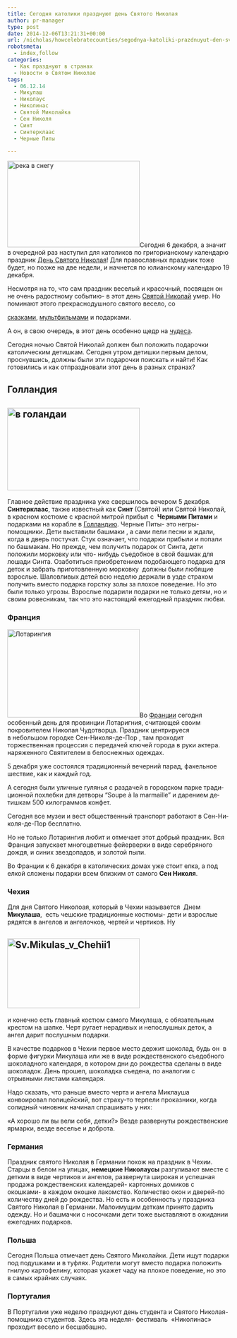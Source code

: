 ```yaml
---
title: Сегодня католики празднуют день Святого Николая
author: pr-manager
type: post
date: 2014-12-06T13:21:31+00:00
url: /nicholas/howcelebratecounties/segodnya-katoliki-prazdnuyut-den-svyatogo-nikolaya.html
robotsmeta:
  - index,follow
categories:
  - Как празднуют в странах
  - Новости о Святом Николае
tags:
  - 06.12.14
  - Микулаш
  - Николаус
  - Николинас
  - Святой Миколайка
  - Сен Николя
  - Синт
  - Синтерклаас
  - Черные Питы

---
```

[<img class="alignleft wp-image-2313 size-medium" src="http://svyatoynikolay.ru/wp-content/uploads/2014/12/reka-v-snegu3-300x196.jpg" alt="река в снегу" width="300" height="196" srcset="http://svyatoynikolay.ru/wp-content/uploads/2014/12/reka-v-snegu3-300x196.jpg 300w, http://svyatoynikolay.ru/wp-content/uploads/2014/12/reka-v-snegu3-457x300.jpg 457w, http://svyatoynikolay.ru/wp-content/uploads/2014/12/reka-v-snegu3.jpg 720w" sizes="(max-width: 300px) 100vw, 300px" />][1]Сегодня 6 декабря, а значит в очередной раз наступил для католиков по григорианскому календарю праздник <a title="Биография Святого Николая Чудотворца" href="http://svyatoynikolay.ru/nicholas/biografiya-svyatogo-nikolaya-chudotvortsa.html" target="_blank">День Святого Николая</a>! Для православных праздник тоже будет, но позже на две недели, и начнется по юлианскому календарю 19 декабря.

Несмотря на то, что сам праздник веселый и красочный, посвящен он не очень радостному событию- в этот день <a title="Святой Николай. История добра, пережившая века" href="http://svyatoynikolay.ru/nicholas/svyatoj-nikolaj-istoriya-dobra-perezhivshaya-veka.html" target="_blank">Святой Николай</a><!--more--> умер. Но поминают этого прекраснодушного святого весело, со 

<a href="http://svyatoynikolay.ru/nicholas/skazka-v-kanun-dnya-svyatogo-nikolaya-dlya-vashego-angela.html" target="_blank">сказками</a>, <a title="Мультик про Святого Николая" href="http://svyatoynikolay.ru/s-imenem-svyatogo-nikolaya/multik-pro-svyatogo-nikolaya.html" target="_blank">мультфильмами</a> и подарками.

А он, в свою очередь, в этот день особенно щедр на <a href="http://svyatoynikolay.ru/?s=%D1%87%D1%83%D0%B4%D0%B5%D1%81%D0%B0&submit=%D0%9F%D0%BE%D0%B8%D1%81%D0%BA" target="_blank">чудеса</a>.

Сегодня ночью Святой Николай должен был положить подарочки католическим детишкам. Сегодня утром детишки первым делом, проснувшись, должны были эти подарочки поискать и найти! Как готовились и как отпраздновали этот день в разных странах?

## Голландия

## [<img class="alignleft wp-image-2272 size-medium" src="http://svyatoynikolay.ru/wp-content/uploads/2014/12/v-golandai-300x187.jpg" alt="в голандаи" width="300" height="187" srcset="http://svyatoynikolay.ru/wp-content/uploads/2014/12/v-golandai-300x187.jpg 300w, http://svyatoynikolay.ru/wp-content/uploads/2014/12/v-golandai-290x181.jpg 290w, http://svyatoynikolay.ru/wp-content/uploads/2014/12/v-golandai-150x93.jpg 150w, http://svyatoynikolay.ru/wp-content/uploads/2014/12/v-golandai.jpg 560w" sizes="(max-width: 300px) 100vw, 300px" />][2]

<p align="">
  Главное действие праздника уже свершилось вечером 5 декабря. <strong>Синтерклаас</strong>, также известный как <strong>Синт</strong> (Святой) или Святой Николай, в красном костюме с красной митрой прибыл с  <strong>Черными Питами</strong> и подарками на корабле в <a href="http://svyatoynikolay.ru/nicholas/den-svyatogo-nikolaya-u-gollandtsev.html" target="_blank">Голландию</a>. Черные Питы- это негры- помощники. Дети выставили башмаки , а сами пели песни и ждали, когда в дверь постучат. Стук означает, что подарки прибыли и попали по башмакам. Но прежде, чем получить подарок от Синта, дети положили морковку или что- нибудь съедобное в свой башмак для лошади Синта. Озаботиться приобретением подобающего подарка для деток и забрать приготовленную морковку  должны были любящие взрослые. Шаловливых детей всю неделю держали в узде страхом получить вместо подарка горстку золы за плохое поведение. Но это были только угрозы. Взрослые подарили подарки не только детям, но и своим ровесникам, так что это настоящий ежегодный праздник любви.
</p>

### Франция

[<img class="alignleft wp-image-2275 size-medium" src="http://svyatoynikolay.ru/wp-content/uploads/2014/12/Lotaringiya-300x200.jpg" alt="Лотарингия" width="300" height="200" srcset="http://svyatoynikolay.ru/wp-content/uploads/2014/12/Lotaringiya-300x200.jpg 300w, http://svyatoynikolay.ru/wp-content/uploads/2014/12/Lotaringiya-290x193.jpg 290w, http://svyatoynikolay.ru/wp-content/uploads/2014/12/Lotaringiya-150x100.jpg 150w, http://svyatoynikolay.ru/wp-content/uploads/2014/12/Lotaringiya.jpg 598w" sizes="(max-width: 300px) 100vw, 300px" />][3]Во <a title="День Святого Николая во Франции… + рецепт традиционного «мягкого пряника»" href="http://svyatoynikolay.ru/nicholas/den-svyatogo-nikolaya-vo-frantsii-retsept-traditsionnogo-myagkogo-pryanika.html" target="_blank">Франции</a> сегодня особенный день для провинции Лотаригния, считающей своим покровителем Николая Чудотворца. Праздник центрируеся  в небольшом городке Сен-Николя-де-Пор , там проходит торжественная процессия с передачей ключей города в руки актера. наряженного Святителем в белоснежных одеждах.

5 декабря уже состоялся традиционный <span lang="ru">вечерний парад, </span>факельное шествие, как и каждый год.

А сегодня были <span lang="ru">уличные гулянья с раздачей в городском парке традиционной похлебки для детворы “Soupe à la marmaille” и дарением детишкам 500 килограммов конфет.</span>

<div id="stcpDiv">
  <p>
    <span lang="ru">Сегодня все музеи и вест общественный транспорт работают в Сен-Николя-де-Пор бесплатно.<br /> </span>
  </p>
  
  <p>
    Но не только Лотарингия любит и отмечает этот добрый праздник. Вся Франция запускает многоцветные фейерверки в виде серебряного дождя, и синих звездопадов, и золотой пыли.
  </p>
</div>

<p align="">
  Во Франции к 6 декабря в католических домах уже стоит елка, а под елкой сложены подарки всем близким от самого <strong>Сен Николя</strong>.
</p>

### Чехия

Для дня Святого Николоая, который в Чехии называется  Днем **Микулаша**,  есть чешские традиционные костюмы- дети и взрослые рядятся в ангелов и ангелочков, чертей и чертиков. Ну

## [<img class="alignleft wp-image-2268 size-medium" src="http://svyatoynikolay.ru/wp-content/uploads/2014/12/Sv.Mikulas_v_Chehii1-300x158.jpg" alt="Sv.Mikulas_v_Chehii1" width="300" height="158" srcset="http://svyatoynikolay.ru/wp-content/uploads/2014/12/Sv.Mikulas_v_Chehii1-300x158.jpg 300w, http://svyatoynikolay.ru/wp-content/uploads/2014/12/Sv.Mikulas_v_Chehii1-290x153.jpg 290w, http://svyatoynikolay.ru/wp-content/uploads/2014/12/Sv.Mikulas_v_Chehii1-150x79.jpg 150w, http://svyatoynikolay.ru/wp-content/uploads/2014/12/Sv.Mikulas_v_Chehii1.jpg 596w" sizes="(max-width: 300px) 100vw, 300px" />][4]

и конечно есть главный костюм самого Микулаша, с обязательным крестом на шапке. Черт ругает нерадивых и непослушных деток, а ангел дарит послушным подарки.

В качестве подарков в Чехии первое место держит шоколад, будь он  в форме фигурки Микулаша или же в виде рождественского съедобного шоколадного календаря, в котором дни до рождества сделаны в виде шоколадок. День прошел, шоколадка съедена, по аналогии с отрывными листами календаря.

Надо сказать, что раньше вместо черта и ангела Миклауша конвоировал полицейский, вот страху-то терпели проказники, когда солидный чиновник начинал спрашивать у них:

&#171;А хорошо ли вы вели себя, детки?&#187; Везде развернуты рождественские ярмарки, везде веселье и доброта.

### **Германия**

Праздник святого Николая в Германии похож на праздник в Чехии. Старцы в белом на улицах, **немецкие Николаусы** разгуливают вместе с деткми в виде чертиков и ангелов, развернута широкая и успешная продажа рождественских календарей- картонных домиков с окошками- в каждом окошке лакомство. Количество окон и дверей-по количеству дней до рождества. Но есть и особенность у праздника Святого Николая в Германии. Малоимущим деткам принято дарить одежду. Но и башмачки с носочками дети тоже выставляют в ожидании ежегодних подарков.

### Польша

Сегодня Польша отмечает день Святого Миколайки. Дети ищут подарки под подушками и в туфлях. Родители могут вместо подарка положить гнилую картофелину, которая укажет чаду на плохое поведение, но это в самых крайних случаях.

### Португалия

В Португалии уже неделю празднуют день студента и Святого Николая- помощника студентов. Здесь эта неделя- фестиваль  «Николинас» проходит весело и бесшабашно.

 [1]: http://svyatoynikolay.ru/wp-content/uploads/2014/12/reka-v-snegu3.jpg
 [2]: http://svyatoynikolay.ru/wp-content/uploads/2014/12/v-golandai.jpg
 [3]: http://svyatoynikolay.ru/wp-content/uploads/2014/12/Lotaringiya.jpg
 [4]: http://svyatoynikolay.ru/wp-content/uploads/2014/12/Sv.Mikulas_v_Chehii1.jpg